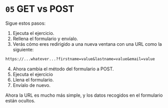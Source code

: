 # `05` GET vs POST

Sigue estos pasos:

1. Ejecuta el ejercicio.
2. Rellena el formulario y envíalo.
3. Verás cómo eres redirigido a una nueva ventana con una URL como la siguiente:

```txt
https://...whatever...?firstname=value&lastname=value&email=value
```

4. Ahora cambia el método del formulario a POST.
5. Ejecuta el ejercicio 
6. Llena el formulario.
7. Envíalo de nuevo.

Ahora la URL es mucho más simple, y los datos recogidos en el formulario están ocultos.